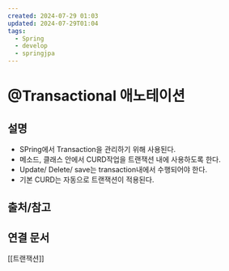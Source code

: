 ```yaml
---
created: 2024-07-29 01:03
updated: 2024-07-29T01:04
tags:
  - Spring
  - develop
  - springjpa
---
```

# @Transactional 애노테이션

## 설명
- SPring에서 Transaction을 관리하기 위해 사용된다.
- 메소드, 클래스 안에서 CURD작업을 트랜잭션 내에 사용하도록 한다.
- Update/ Delete/ save는 transaction내에서 수행되어야 한다.
- 기본 CURD는 자동으로 트랜잭션이 적용된다.

## 출처/참고

## 연결 문서
[[트랜잭션]]
